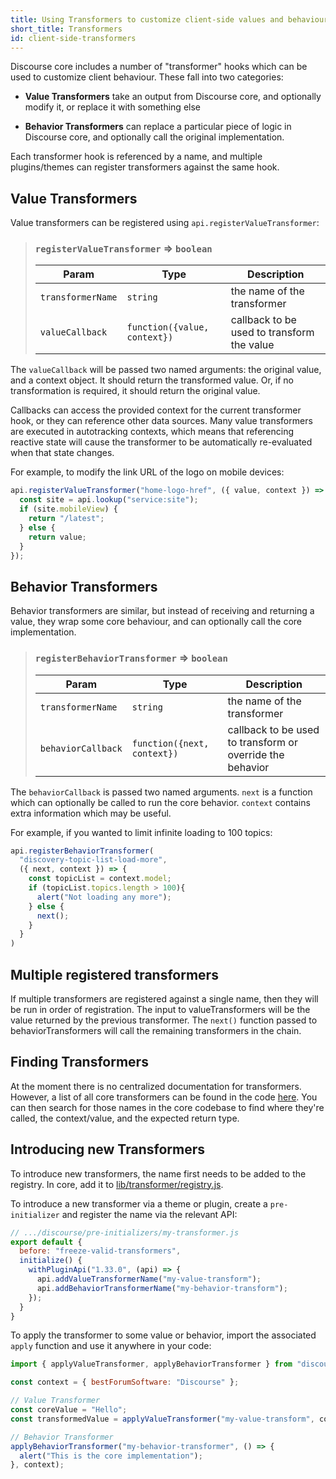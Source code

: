 ```yaml
---
title: Using Transformers to customize client-side values and behaviour
short_title: Transformers
id: client-side-transformers
---
```

 Discourse core includes a number of "transformer" hooks which can be used to customize client behaviour. These fall into two categories:

- **Value Transformers** take an output from Discourse core, and optionally modify it, or replace it with something else

- **Behavior Transformers** can replace a particular piece of logic in Discourse core, and optionally call the original implementation.

Each transformer hook is referenced by a name, and multiple plugins/themes can register transformers against the same hook.

## Value Transformers

Value transformers can be registered using  `api.registerValueTransformer`:

> ### `registerValueTransformer` => `boolean`
> 
> | Param | Type | Description |
> |--|--|--|
> | `transformerName` | `string` | the name of the transformer |
> | `valueCallback` | `function({value, context})` | callback to be used to transform the value |

The `valueCallback` will be passed two named arguments: the original value, and a context object. It should return the transformed value. Or, if no transformation is required, it should return the original value.

Callbacks can access the provided context for the current transformer hook, or they can reference other data sources. Many value transformers are executed in autotracking contexts, which means that referencing reactive state will cause the transformer to be automatically re-evaluated when that state changes.

For example, to modify the link URL of the logo on mobile devices:

```js
api.registerValueTransformer("home-logo-href", ({ value, context }) => {
  const site = api.lookup("service:site");
  if (site.mobileView) {
    return "/latest";
  } else {
    return value;
  }
});
```

## Behavior Transformers

Behavior transformers are similar, but instead of receiving and returning a value, they wrap some core behaviour, and can optionally call the core implementation.

> ### `registerBehaviorTransformer` => `boolean`
> 
> | Param | Type | Description |
> |--|--|--|
> | `transformerName` | `string` | the name of the transformer |
> | `behaviorCallback` | `function({next, context})` | callback to be used to transform or override the behavior |

The `behaviorCallback` is passed two named arguments. `next` is a function which can optionally be called to run the core behavior. `context` contains extra information which may be useful.

For example, if you wanted to limit infinite loading to 100 topics:

```js
api.registerBehaviorTransformer(
  "discovery-topic-list-load-more",
  ({ next, context }) => {
    const topicList = context.model;
    if (topicList.topics.length > 100){
      alert("Not loading any more");
    } else {
      next();
    }
  }
)
```

## Multiple registered transformers

If multiple transformers are registered against a single name, then they will be run in order of registration. The input to valueTransformers will be the value returned by the previous transformer. The `next()` function passed to behaviorTransformers will call the remaining transformers in the chain.
## Finding Transformers

At the moment there is no centralized documentation for transformers. However, a list of all core transformers can be found in the code [here](https://github.com/discourse/discourse/blob/main/app/assets/javascripts/discourse/app/lib/transformer/registry.js). You can then search for those names in the core codebase to find where they're called, the context/value, and the expected return type.

## Introducing new Transformers

To introduce new transformers, the name first needs to be added to the registry. In core, add it to [lib/transformer/registry.js](https://github.com/discourse/discourse/blob/main/app/assets/javascripts/discourse/app/lib/transformer/registry.js).

To introduce a new transformer via a theme or plugin, create a `pre-initializer` and register the name via the relevant API:

```js
// .../discourse/pre-initializers/my-transformer.js
export default {
  before: "freeze-valid-transformers",
  initialize() {
    withPluginApi("1.33.0", (api) => {
      api.addValueTransformerName("my-value-transform");
      api.addBehaviorTransformerName("my-behavior-transform");
    });
  }
}
```

To apply the transformer to some value or behavior, import the associated `apply` function and use it anywhere in your code:

```js
import { applyValueTransformer, applyBehaviorTransformer } from "discourse/lib/transformer";

const context = { bestForumSoftware: "Discourse" };

// Value Transformer
const coreValue = "Hello";
const transformedValue = applyValueTransformer("my-value-transform", coreValue, context);

// Behavior Transformer
applyBehaviorTransformer("my-behavior-transformer", () => {
  alert("This is the core implementation");
}, context);
```